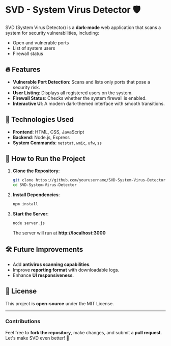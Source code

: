 # SVD - System Virus Detector 🛡️

SVD (System Virus Detector) is a **dark-mode** web application that scans a system for security vulnerabilities, including:
- Open and vulnerable ports
- List of system users
- Firewall status

## 🔥 Features
- **Vulnerable Port Detection**: Scans and lists only ports that pose a security risk.
- **User Listing**: Displays all registered users on the system.
- **Firewall Status**: Checks whether the system firewall is enabled.
- **Interactive UI**: A modern dark-themed interface with smooth transitions.

## 📌 Technologies Used
- **Frontend**: HTML, CSS, JavaScript
- **Backend**: Node.js, Express
- **System Commands**: `netstat`, `wmic`, `ufw`, `ss`

## 🚀 How to Run the Project
1. **Clone the Repository**:
   ```bash
   git clone https://github.com/yourusername/SVD-System-Virus-Detector.git
   cd SVD-System-Virus-Detector
   ```

2. **Install Dependencies**:
   ```bash
   npm install
   ```

3. **Start the Server**:
   ```bash
   node server.js
   ```
   The server will run at **http://localhost:3000**

## 🛠️ Future Improvements
- Add **antivirus scanning capabilities**.
- Improve **reporting format** with downloadable logs.
- Enhance **UI responsiveness**.

## 📜 License
This project is **open-source** under the MIT License.

---

### **Contributions**
Feel free to **fork the repository**, make changes, and submit a **pull request**. Let's make SVD even better! 🚀
